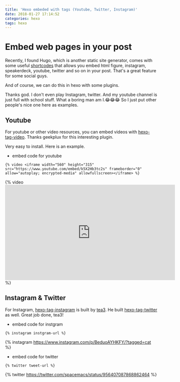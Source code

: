 ```yaml
---
title: 'Hexo embeded with tags (Youtube, Twitter, Instagram)'
date: 2018-01-27 17:14:52
categories: hexo
tags: hexo
---
```


# Embed web pages in your post

Recently, I found Hugo, which is another static site generator, comes with some useful [shortcodes](https://gohugo.io/content-management/shortcodes/) that allows you embed html figure, instagram, speakerdeck, youtube, twitter and so on in your post. That's a great feature for some social guys.

And of course, we can do this in hexo with some plugins.

Thanks god. I don't even play Instagram, twitter. And my youtube channel is just full with school stuff. What a boring man am I.😂😂😂 So I just put other people's nice one here as examples.

<!--more-->

## Youtube

For youtube or other video resources, you can embed videos with [hexo-tag-video](https://github.com/geekplux/hexo-tag-video). Thanks geekplux for this interesting plugin.

Very easy to install. Here is an example.

* embed code for youtube

```
{% video <iframe width="560" height="315" src="https://www.youtube.com/embed/k5X2Hb3tc2s" frameborder="0" allow="autoplay; encrypted-media" allowfullscreen></iframe> %}
```

{% video <iframe width="560" height="315" src="https://www.youtube.com/embed/k5X2Hb3tc2s" frameborder="0" allow="autoplay; encrypted-media" allowfullscreen></iframe> %}

## Instagram & Twitter

For Instagram, [hexo-tag-instagram](https://github.com/tea3/hexo-tag-instagram) is built by [tea3](https://github.com/tea3). He built [hexo-tag-twitter](https://github.com/tea3/hexo-tag-twitter) as well. Great job done, tea3!

* embed code for instgram

```
{% instagram instgram-url %}
```

{% instagram https://www.instagram.com/p/BeduoAYHKFY/?tagged=cat %}

* embed code for twitter

```
{% twitter tweet-url %}
```

{% twitter https://twitter.com/spacemacs/status/956407087868862464 %}
